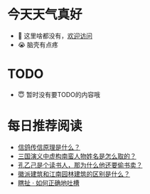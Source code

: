 # 今天天气真好
- 👋 这里啥都没有，[欢迎访问](https://zhangfeng-ola.github.io/)
- 😭 脑壳有点疼
<!---
- 👀 I’m interested in ...
- 🌱 I’m currently learning ...
- 💞️ I’m looking to collaborate on ...
- 📫 How to reach me ...
- 😇 I'm doing something ...

--->

# TODO 
- 😇 暂时没有要TODO的内容哦

<!---
zhangfeng-ola/zhangfeng-ola is a ✨ special ✨ repository because its `README.md` (this file) appears on your GitHub profile.
You can click the Preview link to take a look at your changes.
--->

# 每日推荐阅读
<!-- BLOG-POST-LIST:START -->
- [信鸽传信原理是什么？](https://daily.zhihu.com/story/9763207)
- [三国演义中虚构南蛮人物姓名是怎么取的？](https://daily.zhihu.com/story/9763183)
- [孔乙己是个读书人，那为什么他还要偷书卖？](https://daily.zhihu.com/story/9763191)
- [徽派建筑和江南园林建筑的区别是什么？](https://daily.zhihu.com/story/9763213)
- [瞎扯 · 如何正确地吐槽](https://daily.zhihu.com/story/9763221)
<!-- BLOG-POST-LIST:END -->
